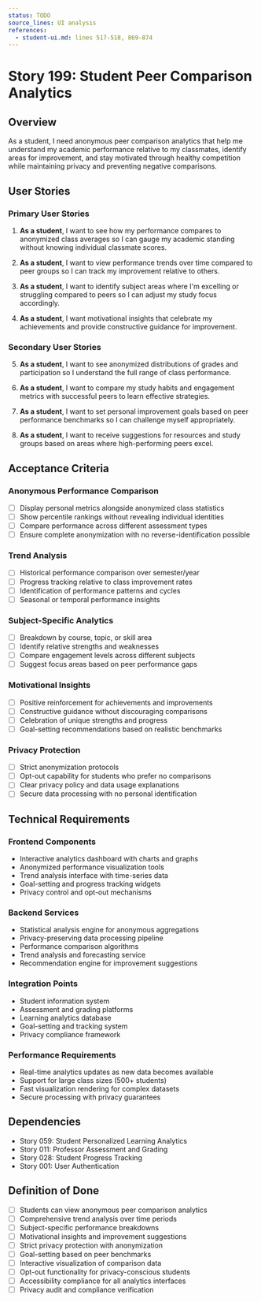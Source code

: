 ```yaml
---
status: TODO
source_lines: UI analysis
references:
  - student-ui.md: lines 517-518, 869-874
---
```


# Story 199: Student Peer Comparison Analytics

## Overview

As a student, I need anonymous peer comparison analytics that help me understand my academic performance relative to my classmates, identify areas for improvement, and stay motivated through healthy competition while maintaining privacy and preventing negative comparisons.

## User Stories

### Primary User Stories

1. **As a student**, I want to see how my performance compares to anonymized class averages so I can gauge my academic standing without knowing individual classmate scores.

2. **As a student**, I want to view performance trends over time compared to peer groups so I can track my improvement relative to others.

3. **As a student**, I want to identify subject areas where I'm excelling or struggling compared to peers so I can adjust my study focus accordingly.

4. **As a student**, I want motivational insights that celebrate my achievements and provide constructive guidance for improvement.

### Secondary User Stories

5. **As a student**, I want to see anonymized distributions of grades and participation so I understand the full range of class performance.

6. **As a student**, I want to compare my study habits and engagement metrics with successful peers to learn effective strategies.

7. **As a student**, I want to set personal improvement goals based on peer performance benchmarks so I can challenge myself appropriately.

8. **As a student**, I want to receive suggestions for resources and study groups based on areas where high-performing peers excel.

## Acceptance Criteria

### Anonymous Performance Comparison
- [ ] Display personal metrics alongside anonymized class statistics
- [ ] Show percentile rankings without revealing individual identities
- [ ] Compare performance across different assessment types
- [ ] Ensure complete anonymization with no reverse-identification possible

### Trend Analysis
- [ ] Historical performance comparison over semester/year
- [ ] Progress tracking relative to class improvement rates
- [ ] Identification of performance patterns and cycles
- [ ] Seasonal or temporal performance insights

### Subject-Specific Analytics
- [ ] Breakdown by course, topic, or skill area
- [ ] Identify relative strengths and weaknesses
- [ ] Compare engagement levels across different subjects
- [ ] Suggest focus areas based on peer performance gaps

### Motivational Insights
- [ ] Positive reinforcement for achievements and improvements
- [ ] Constructive guidance without discouraging comparisons
- [ ] Celebration of unique strengths and progress
- [ ] Goal-setting recommendations based on realistic benchmarks

### Privacy Protection
- [ ] Strict anonymization protocols
- [ ] Opt-out capability for students who prefer no comparisons
- [ ] Clear privacy policy and data usage explanations
- [ ] Secure data processing with no personal identification

## Technical Requirements

### Frontend Components
- Interactive analytics dashboard with charts and graphs
- Anonymized performance visualization tools
- Trend analysis interface with time-series data
- Goal-setting and progress tracking widgets
- Privacy control and opt-out mechanisms

### Backend Services
- Statistical analysis engine for anonymous aggregations
- Privacy-preserving data processing pipeline
- Performance comparison algorithms
- Trend analysis and forecasting service
- Recommendation engine for improvement suggestions

### Integration Points
- Student information system
- Assessment and grading platforms
- Learning analytics database
- Goal-setting and tracking system
- Privacy compliance framework

### Performance Requirements
- Real-time analytics updates as new data becomes available
- Support for large class sizes (500+ students)
- Fast visualization rendering for complex datasets
- Secure processing with privacy guarantees

## Dependencies

- Story 059: Student Personalized Learning Analytics
- Story 011: Professor Assessment and Grading
- Story 028: Student Progress Tracking
- Story 001: User Authentication

## Definition of Done

- [ ] Students can view anonymous peer comparison analytics
- [ ] Comprehensive trend analysis over time periods
- [ ] Subject-specific performance breakdowns
- [ ] Motivational insights and improvement suggestions
- [ ] Strict privacy protection with anonymization
- [ ] Goal-setting based on peer benchmarks
- [ ] Interactive visualization of comparison data
- [ ] Opt-out functionality for privacy-conscious students
- [ ] Accessibility compliance for all analytics interfaces
- [ ] Privacy audit and compliance verification